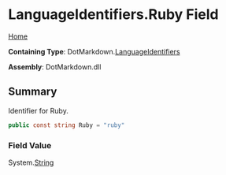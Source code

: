 # LanguageIdentifiers\.Ruby Field

[Home](../../../README.md)

**Containing Type**: DotMarkdown\.[LanguageIdentifiers](../README.md)

**Assembly**: DotMarkdown\.dll

## Summary

Identifier for Ruby\.

```csharp
public const string Ruby = "ruby"
```

### Field Value

System\.[String](https://docs.microsoft.com/en-us/dotnet/api/system.string)

